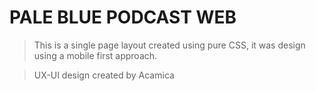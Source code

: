 # PALE BLUE PODCAST WEB

>This is a single page layout created using pure CSS, it was design using a mobile first approach.

>UX-UI design created by Acamica




